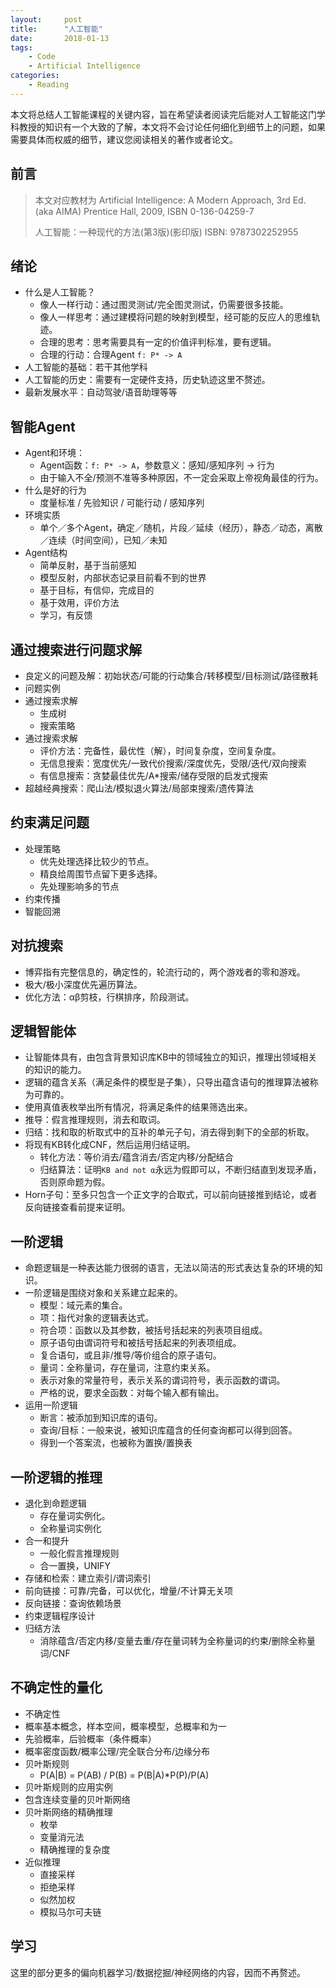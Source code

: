 ```yaml
---
layout:     post
title:      "人工智能"
date:       2018-01-13
tags:
    - Code
    - Artificial Intelligence
categories:
    - Reading
---
```


本文将总结人工智能课程的关键内容，旨在希望读者阅读完后能对人工智能这门学科教授的知识有一个大致的了解，本文将不会讨论任何细化到细节上的问题，如果需要具体而权威的细节，建议您阅读相关的著作或者论文。

<!--more-->

## 前言
> 本文对应教材为
> Artificial Intelligence: A Modern Approach, 3rd Ed. (aka AIMA) Prentice Hall, 2009, ISBN 0-136-04259-7 
> 
> 人工智能：一种现代的方法(第3版)(影印版) ISBN: 9787302252955

## 绪论

+ 什么是人工智能？
    + 像人一样行动：通过图灵测试/完全图灵测试，仍需要很多技能。
    + 像人一样思考：通过建模将问题的映射到模型，经可能的反应人的思维轨迹。
    + 合理的思考：思考需要具有一定的价值评判标准，要有逻辑。
    + 合理的行动：合理Agent `f: P* -> A`
+ 人工智能的基础：若干其他学科
+ 人工智能的历史：需要有一定硬件支持，历史轨迹这里不赘述。
+ 最新发展水平：自动驾驶/语音助理等等



## 智能Agent

+ Agent和环境：
    + Agent函数：`f: P* -> A`，参数意义：感知/感知序列 -> 行为
    + 由于输入不全/预测不准等多种原因，不一定会采取上帝视角最佳的行为。
+ 什么是好的行为
    + 度量标准 / 先验知识 / 可能行动 / 感知序列
+ 环境实质
    + 单个／多个Agent，确定／随机，片段／延续（经历），静态／动态，离散／连续（时间空间），已知／未知
+ Agent结构
    + 简单反射，基于当前感知
    + 模型反射，内部状态记录目前看不到的世界
    + 基于目标，有信仰，完成目的
    + 基于效用，评价方法
    + 学习，有反馈

## 通过搜索进行问题求解
+ 良定义的问题及解：初始状态/可能的行动集合/转移模型/目标测试/路径散耗
+ 问题实例
+ 通过搜索求解
    + 生成树
    + 搜索策略
+ 通过搜索求解
    + 评价方法：完备性，最优性（解），时间复杂度，空间复杂度。
    + 无信息搜索：宽度优先/一致代价搜索/深度优先，受限/迭代/双向搜索
    + 有信息搜索：贪婪最佳优先/A*搜索/储存受限的启发式搜索
+ 超越经典搜索：爬山法/模拟退火算法/局部束搜索/遗传算法

## 约束满足问题
+ 处理策略
    + 优先处理选择比较少的节点。
    + 精良给周围节点留下更多选择。
    + 先处理影响多的节点
+ 约束传播
+ 智能回溯

## 对抗搜索
+ 博弈指有完整信息的，确定性的，轮流行动的，两个游戏者的零和游戏。
+ 极大/极小深度优先遍历算法。
+ 优化方法：αβ剪枝，行棋排序，阶段测试。

## 逻辑智能体
+ 让智能体具有，由包含背景知识库KB中的领域独立的知识，推理出领域相关的知识的能力。
+ 逻辑的蕴含关系（满足条件的模型是子集），只导出蕴含语句的推理算法被称为可靠的。
+ 使用真值表枚举出所有情况，将满足条件的结果筛选出来。
+ 推导：假言推理规则，消去和取词。
+ 归结：找和取的析取式中的互补的单元子句，消去得到剩下的全部的析取。
+ 将现有KB转化成CNF，然后运用归结证明。
    + 转化方法：等价消去/蕴含消去/否定内移/分配结合
    + 归结算法：证明`KB and not α`永远为假即可以，不断归结直到发现矛盾，否则原命题为假。
+ Horn子句：至多只包含一个正文字的合取式，可以前向链接推到结论，或者反向链接查看前提来证明。

## 一阶逻辑
+ 命题逻辑是一种表达能力很弱的语言，无法以简洁的形式表达复杂的环境的知识。
+ 一阶逻辑是围绕对象和关系建立起来的。
    + 模型：域元素的集合。
    + 项：指代对象的逻辑表达式。
    + 符合项：函数以及其参数，被括号括起来的列表项目组成。
    + 原子语句由谓词符号和被括号括起来的列表项组成。
    + 复合语句，或且非/推导/等价组合的原子语句。
    + 量词：全称量词，存在量词，注意约束关系。
    + 表示对象的常量符号，表示关系的谓词符号，表示函数的谓词。
    + 严格的说，要求全函数：对每个输入都有输出。
+ 运用一阶逻辑
    + 断言：被添加到知识库的语句。
    + 查询/目标：一般来说，被知识库蕴含的任何查询都可以得到回答。
    + 得到一个答案流，也被称为置换/置换表

## 一阶逻辑的推理
+ 退化到命题逻辑
    + 存在量词实例化。
    + 全称量词实例化
+ 合一和提升
    + 一般化假言推理规则
    + 合一置换，UNIFY
+ 存储和检索：建立索引/谓词索引
+ 前向链接：可靠/完备，可以优化，增量/不计算无关项
+ 反向链接：查询依赖场景
+ 约束逻辑程序设计
+ 归结方法
    + 消除蕴含/否定内移/变量去重/存在量词转为全称量词的约束/删除全称量词/CNF

## 不确定性的量化
+ 不确定性
+ 概率基本概念，样本空间，概率模型，总概率和为一
+ 先验概率，后验概率（条件概率）
+ 概率密度函数/概率公理/完全联合分布/边缘分布
+ 贝叶斯规则
    + P(A|B) = P(AB) / P(B) = P(B|A)*P(P)/P(A)
+ 贝叶斯规则的应用实例
+ 包含连续变量的贝叶斯网络
+ 贝叶斯网络的精确推理
    + 枚举
    + 变量消元法
    + 精确推理的复杂度
+ 近似推理
    + 直接采样
    + 拒绝采样
    + 似然加权
    + 模拟马尔可夫链

## 学习

这里的部分更多的偏向机器学习/数据挖掘/神经网络的内容，因而不再赘述。